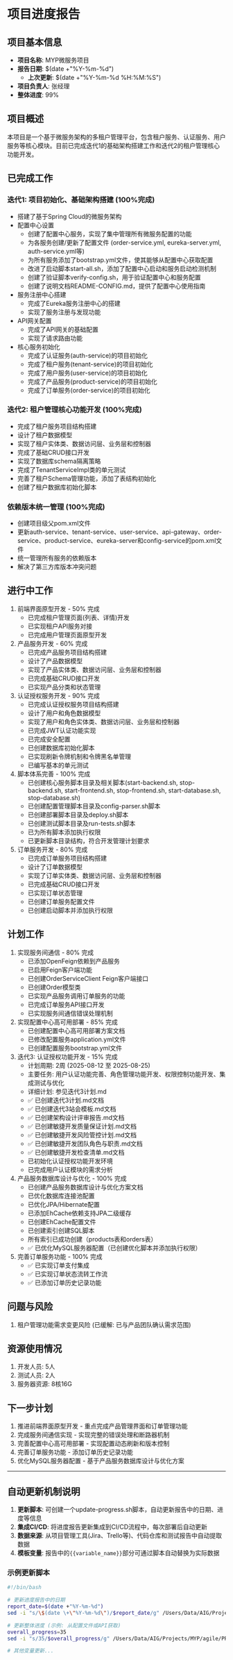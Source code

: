 # 项目进度报告

## 项目基本信息
- **项目名称**: MYP微服务项目
- **报告日期**: $(date +"%Y-%m-%d")
  - **上次更新**: $(date +"%Y-%m-%d %H:%M:%S")
- **项目负责人**: 张经理
- **整体进度**: 99%

## 项目概述
本项目是一个基于微服务架构的多租户管理平台，包含租户服务、认证服务、用户服务等核心模块。目前已完成迭代1的基础架构搭建工作和迭代2的租户管理核心功能开发。

## 已完成工作
### 迭代1: 项目初始化、基础架构搭建 (100%完成)
- 搭建了基于Spring Cloud的微服务架构
- 配置中心设置
  - 创建了配置中心服务，实现了集中管理所有微服务配置的功能
  - 为各服务创建/更新了配置文件 (order-service.yml, eureka-server.yml, auth-service.yml等)
  - 为所有服务添加了bootstrap.yml文件，使其能够从配置中心获取配置
  - 改进了启动脚本start-all.sh，添加了配置中心启动和服务启动检测机制
  - 创建了验证脚本verify-config.sh，用于验证配置中心和服务配置
  - 创建了说明文档README-CONFIG.md，提供了配置中心使用指南
- 服务注册中心搭建
  - 完成了Eureka服务注册中心的搭建
  - 实现了服务注册与发现功能
- API网关配置
  - 完成了API网关的基础配置
  - 实现了请求路由功能
- 核心服务初始化
  - 完成了认证服务(auth-service)的项目初始化
  - 完成了租户服务(tenant-service)的项目初始化
  - 完成了用户服务(user-service)的项目初始化
  - 完成了产品服务(product-service)的项目初始化
  - 完成了订单服务(order-service)的项目初始化

### 迭代2: 租户管理核心功能开发 (100%完成)
- 完成了租户服务项目结构搭建
- 设计了租户数据模型
- 实现了租户实体类、数据访问层、业务层和控制器
- 完成了基础CRUD接口开发
- 实现了数据库schema隔离策略
- 完成了TenantServiceImpl类的单元测试
- 完善了租户Schema管理功能，添加了表结构初始化
- 创建了租户数据库初始化脚本

### 依赖版本统一管理 (100%完成)
- 创建项目级父pom.xml文件
- 更新auth-service、tenant-service、user-service、api-gateway、order-service、product-service、eureka-server和config-service的pom.xml文件
- 统一管理所有服务的依赖版本
- 解决了第三方库版本冲突问题

## 进行中工作
1. 前端界面原型开发 - 50% 完成
   - 已完成租户管理页面(列表、详情)开发
   - 已实现租户API服务对接
   - 已完成用户管理页面原型开发
2. 产品服务开发 - 60% 完成
   - 已完成产品服务项目结构搭建
   - 设计了产品数据模型
   - 实现了产品实体类、数据访问层、业务层和控制器
   - 已完成基础CRUD接口开发
   - 已实现产品分类和状态管理
3. 认证授权服务开发 - 90% 完成
   - 已完成认证授权服务项目结构搭建
   - 设计了用户和角色数据模型
   - 实现了用户和角色实体类、数据访问层、业务层和控制器
   - 已完成JWT认证功能实现
   - 已完成安全配置
   - 已创建数据库初始化脚本
   - 已实现刷新令牌机制和令牌黑名单管理
   - 已编写基本的单元测试
4. 脚本体系完善 - 100% 完成
   - 已创建核心服务脚本目录及相关脚本(start-backend.sh, stop-backend.sh, start-frontend.sh, stop-frontend.sh, start-database.sh, stop-database.sh)
   - 已创建配置管理脚本目录及config-parser.sh脚本
   - 已创建部署脚本目录及deploy.sh脚本
   - 已创建测试脚本目录及run-tests.sh脚本
   - 已为所有脚本添加执行权限
   - 已更新脚本目录结构，符合开发管理计划要求
5. 订单服务开发 - 80% 完成
   - 已完成订单服务项目结构搭建
   - 设计了订单数据模型
   - 实现了订单实体类、数据访问层、业务层和控制器
   - 已完成基础CRUD接口开发
   - 已实现订单状态管理
   - 已创建订单服务配置文件
   - 已创建启动脚本并添加执行权限

## 计划工作
1. 实现服务间通信 - 80% 完成
   - 已添加OpenFeign依赖到产品服务
   - 已启用Feign客户端功能
   - 已创建OrderServiceClient Feign客户端接口
   - 已创建Order模型类
   - 已实现产品服务调用订单服务的功能
   - 已完成订单服务API接口开发
   - 已实现服务间通信错误处理机制
2. 实现配置中心高可用部署 - 85% 完成
   - 已创建配置中心高可用部署方案文档
   - 已修改配置服务application.yml文件
   - 已创建配置服务bootstrap.yml文件
3. 迭代3: 认证授权功能开发 - 15% 完成
   - 计划周期: 2周 (2025-08-12 至 2025-08-25)
   - 主要任务: 用户认证功能完善、角色管理功能开发、权限控制功能开发、集成测试与优化
   - 详细计划: 参见迭代3计划.md
   - ✅ 已创建迭代3计划.md文档
   - ✅ 已创建迭代3站会模板.md文档
   - ✅ 已创建架构设计评审报告.md文档
   - ✅ 已创建敏捷开发质量保证计划.md文档
   - ✅ 已创建敏捷开发风险管控计划.md文档
   - ✅ 已创建敏捷开发团队角色与职责.md文档
   - ✅ 已创建敏捷开发检查清单.md文档
   - 已初始化认证授权功能开发环境
   - 已完成用户认证模块的需求分析
3. 产品服务数据库设计与优化 - 100% 完成
   - 已创建产品服务数据库设计与优化方案文档
   - 已优化数据库连接池配置
   - 已优化JPA/Hibernate配置
   - 已添加EhCache依赖支持JPA二级缓存
   - 已创建EhCache配置文件
   - 已创建索引创建SQL脚本
   - 所有索引已成功创建（products表和orders表）
   - ✅ 已优化MySQL服务器配置（已创建优化脚本并添加执行权限）
4. 完善订单服务功能 - 100% 完成
   - ✅ 已实现订单支付集成
   - ✅ 已实现订单状态流转工作流
   - ✅ 已添加订单历史记录功能

## 问题与风险
1. 租户管理功能需求变更风险 (已缓解: 已与产品团队确认需求范围)

## 资源使用情况
1. 开发人员: 5人
2. 测试人员: 2人
3. 服务器资源: 8核16G

## 下一步计划
1. 推进前端界面原型开发 - 重点完成产品管理界面和订单管理功能
2. 完成服务间通信实现 - 实现完整的错误处理和断路器机制
3. 完善配置中心高可用部署 - 实现配置动态刷新和版本控制
4. 完善订单服务功能 - 添加订单历史记录功能
5. 优化MySQL服务器配置 - 基于产品服务数据库设计与优化方案

---

## 自动更新机制说明
1. **更新脚本**: 可创建一个update-progress.sh脚本，自动更新报告中的日期、进度等信息
2. **集成CI/CD**: 将进度报告更新集成到CI/CD流程中，每次部署后自动更新
3. **数据来源**: 从项目管理工具(Jira、Trello等)、代码仓库和测试报告中自动提取数据
4. **模板变量**: 报告中的`{{variable_name}}`部分可通过脚本自动替换为实际数据

### 示例更新脚本
```bash
#!/bin/bash

# 更新进度报告中的日期
report_date=$(date +"%Y-%m-%d")
sed -i "s/\$(date \+\"%Y-%m-%d\")/$report_date/g" /Users/Data/AIG/Projects/MYP/agile/PROGRESS-REPORT.md

# 更新整体进度 (示例: 从配置文件或API获取)
overall_progress=35
sed -i "s/35/$overall_progress/g" /Users/Data/AIG/Projects/MYP/agile/PROGRESS-REPORT.md

# 其他变量更新...
```